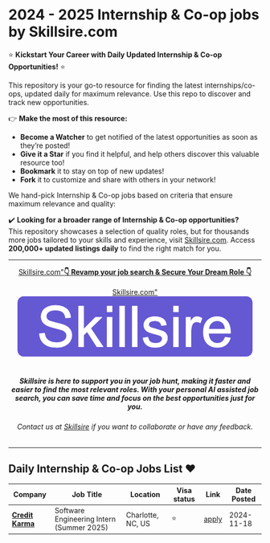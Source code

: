 # 2024 - 2025 Internship & Co-op jobs by Skillsire.com
⭐️ **Kickstart Your Career with Daily Updated Internship & Co-op Opportunities!** ⭐️

<p>This repository is your go-to resource for finding the latest internships/co-ops, updated daily for maximum relevance. Use this repo to discover and track new opportunities.</p>

<p>👉 <strong>Make the most of this resource:</strong></p>
<ul>
  <li><strong>Become a Watcher</strong> to get notified of the latest opportunities as soon as they’re posted!</li>
  <li><strong>Give it a Star</strong> if you find it helpful, and help others discover this valuable resource too!</li>
  <li><strong>Bookmark</strong> it to stay on top of new updates!</li>
  <li><strong>Fork</strong> it to customize and share with others in your network!</li>
</ul>

<p>We hand-pick Internship & Co-op jobs based on criteria that ensure maximum relevance and quality:</p>

<p>✔️ <strong>Looking for a broader range of Internship & Co-op opportunities?</strong><br>
This repository showcases a selection of quality roles, but for thousands more jobs tailored to your skills and experience, visit <a href="https://www.skillsire.com/job/jobs-enlisting/all-jobs?jt=int&loc=Worldwide&type=world&lat=0&lng=0&utm_source=github&utm_medium=skillsiregithubinternrepo&utm_campaign=githubrepo&utm_content=github">Skillsire.com</a>. Access <strong>200,000+ updated listings daily</strong> to find the right match for you.</p>

---

<div align="center">
<p>
    <a href="https://www.skillsire.com/job/jobs-enlisting/all-jobs?jt=int&loc=Worldwide&type=world&lat=0&lng=0&utm_source=github&utm_medium=skillsiregithubinternrepo&utm_campaign=githubrepo&utm_content=github">Skillsire.com"<b>👇 Revamp your job search & Secure Your Dream Role 👇</b></a>
    <br>
    <br>
    <a href="https://www.skillsire.com/job/jobs-enlisting/all-jobs?jt=int&loc=Worldwide&type=world&lat=0&lng=0&utm_source=github&utm_medium=skillsiregithubinternrepo&utm_campaign=githubrepo&utm_content=github">Skillsire.com"
        <img src="./images/logo1.png" alt="skillsire.com">
    </a>
    <br>
    <br>
    <i>
    <sub> 
        <h5>
        Skillsire is here to support you in your job hunt, making it faster and easier to find the most relevant roles. With your personal AI assisted job search, you can save time and focus on the best opportunities just for you.
        </h5>
    </sub>
    </i>
</p>
<p>
    <sub> 
        <h6>
            Contact us at <a href="https://www.skillsire.com/contact-us">Skillsire</a> if you want to collaborate or have any feedback.
        </h6>
    </sub>
</p>
</div>

---

## Daily Internship & Co-op Jobs List  ❤️

<!-- Please leave a one line gap between this and the table TABLE_START (DO NOT CHANGE THIS LINE) -->

| Company | Job Title | Location | Visa status | Link | Date Posted |
| ------- | --------- | -------- | ---------- | ---- | ----------- |
| **[Credit Karma](https://www.skillsire.com/job/jobs-enlisting/all-jobs?loc=United+States&type=country&cc=us&utm_source=github&utm_medium=skillsiregithubinternrepo&utm_campaign=githubrepo&utm_content=github&dp=pm&comp=66780de6a180151f6f5752b0)** | Software Engineering Intern (Summer 2025) | Charlotte, NC, US | ⭐ | [apply](https://www.skillsire.com/job/jobs-enlisting/all-jobs?jt=int&loc=United+States&type=country&cc=us&utm_source=github&utm_medium=skillsiregithubinternrepo&utm_campaign=githubrepo&utm_content=github&dp=pm&jobId=ff16c3eb889a76c12a7933a6052d6971) | 2024-11-18 |

<!-- Please leave a one line gap between this and the table TABLE_END (DO NOT CHANGE THIS LINE) -->

